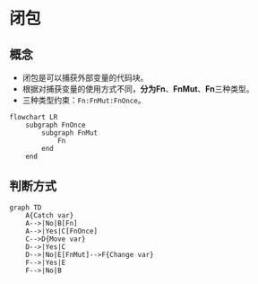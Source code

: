 # &#38381;&#21253;

## 概念
* 闭包是可以捕获外部变量的代码块。
* 根据对捕获变量的使用方式不同，**分为Fn**、**FnMut**、**Fn**三种类型。
* 三种类型约束：`Fn:FnMut:FnOnce`。
```mermaid
flowchart LR
    subgraph FnOnce 
        subgraph FnMut 
            Fn
        end
    end
```

## 判断方式
```mermaid
graph TD
    A{Catch var}
    A-->|No|B[Fn]
    A-->|Yes|C[FnOnce]
    C-->D{Move var}
    D-->|Yes|C
    D-->|No|E[FnMut]-->F{Change var}
    F-->|Yes|E
    F-->|No|B
```